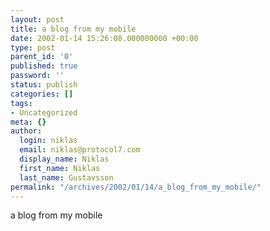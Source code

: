 ```yaml
---
layout: post
title: a blog from my mobile
date: 2002-01-14 15:26:08.000000000 +00:00
type: post
parent_id: '0'
published: true
password: ''
status: publish
categories: []
tags:
- Uncategorized
meta: {}
author:
  login: niklas
  email: niklas@protocol7.com
  display_name: Niklas
  first_name: Niklas
  last_name: Gustavsson
permalink: "/archives/2002/01/14/a_blog_from_my_mobile/"
---
```

a blog from my mobile

